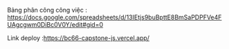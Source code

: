 Bảng phân công công việc :
https://docs.google.com/spreadsheets/d/13IEtjs9buBpttE8BmSaPDPFVe4FUAgcgwm0DiBc0V0Y/edit#gid=0


Link deploy :https://bc66-capstone-js.vercel.app/
